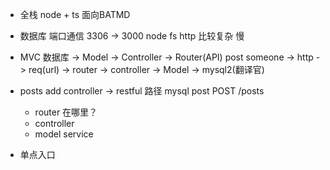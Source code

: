 - 全栈 node + ts
    面向BATMD
- 数据库 
    端口通信 3306 -> 3000
    node fs http 比较复杂 慢

- MVC
    数据库 -> Model -> Controller -> Router(API)
    post 
    someone -> http -> req(url) -> router -> controller -> Model -> mysql2(翻译官)

- posts add 
    controller -> restful 路径
    mysql post POST /posts 
    - router 在哪里？ 
    - controller 
    - model service

- 单点入口

